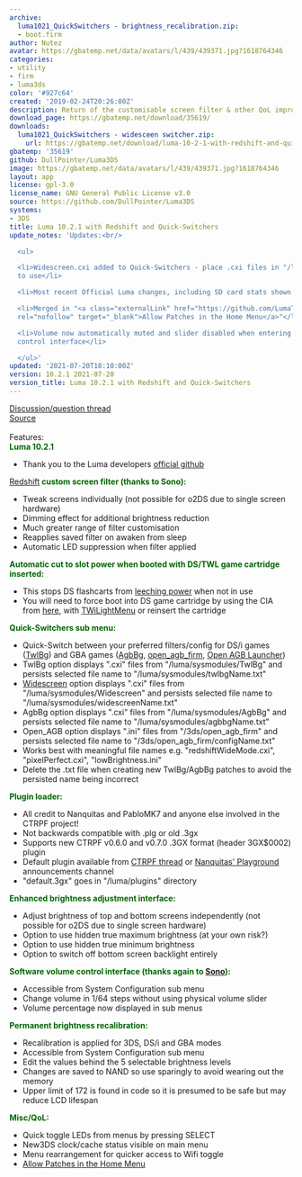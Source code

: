 ```yaml
---
archive:
  luma1021_QuickSwitchers - brightness_recalibration.zip:
  - boot.firm
author: Nutez
avatar: https://gbatemp.net/data/avatars/l/439/439371.jpg?1618764346
categories:
- utility
- firm
- luma3ds
color: '#927c64'
created: '2019-02-24T20:26:00Z'
description: Return of the customisable screen filter & other QoL improvements
download_page: https://gbatemp.net/download/35619/
downloads:
  luma1021_QuickSwitchers - widesceen switcher.zip:
    url: https://gbatemp.net/download/luma-10-2-1-with-redshift-and-quick-switchers.35619/download?version=38456
gbatemp: '35619'
github: DullPointer/Luma3DS
image: https://gbatemp.net/data/avatars/l/439/439371.jpg?1618764346
layout: app
license: gpl-3.0
license_name: GNU General Public License v3.0
source: https://github.com/DullPointer/Luma3DS
systems:
- 3DS
title: Luma 10.2.1 with Redshift and Quick-Switchers
update_notes: 'Updates:<br/>

  <ul>

  <li>Widescreen.cxi added to Quick-Switchers - place .cxi files in "/luma/sysmodules/Widescreen"
  to use</li>

  <li>Most recent Official Luma changes, including SD card stats shown in Debug info</li>

  <li>Merged in "<a class="externalLink" href="https://github.com/LumaTeam/Luma3DS/pull/1634"
  rel="nofollow" target="_blank">Allow Patches in the Home Menu</a>"</li>

  <li>Volume now automatically muted and slider disabled when entering Software volume
  control interface</li>

  </ul>'
updated: '2021-07-20T18:10:00Z'
version: 10.2.1 2021-07-20
version_title: Luma 10.2.1 with Redshift and Quick-Switchers
---
```

<a class="internalLink" href="https://gbatemp.net/threads/unofficial-luma-build-discussion.573617/">Discussion/question thread</a><br/>
<a class="externalLink" href="https://github.com/DullPointer/Luma3DS" rel="nofollow" target="_blank">Source</a><br/>
<br/>
Features:<br/>
<span style="color: rgb(0, 102, 0)"><b>Luma 10.2.1</b></span><br/>
<ul>
<li>Thank you to the Luma developers <a class="externalLink" href="https://github.com/LumaTeam/Luma3DS/wiki" rel="nofollow" target="_blank">official github</a></li>
</ul><span style="color: rgb(0, 102, 0)"><a class="internalLink" href="https://gbatemp.net/threads/ctr_redshift-hardware-based-blue-light-filter-for-old3ds-and-2ds.493736/page-5">Redshift</a><b> custom screen filter (thanks to Sono):</b></span><br/>
<ul>
<li>Tweak screens individually (not possible for o2DS due to single screen hardware)</li>
<li>Dimming effect for additional brightness reduction<br/>
</li>
<li>Much greater range of filter customisation</li>
<li>Reapplies saved filter on awaken from sleep<br/>
</li>
<li>Automatic LED suppression when filter applied</li>
</ul><span style="color: rgb(0, 102, 0)"><b>Automatic cut to slot power when booted with DS/TWL game cartridge inserted:</b></span><br/>
<ul>
<li>This stops DS flashcarts from <a class="externalLink" href="https://github.com/LumaTeam/Luma3DS/issues/1202#issuecomment-449624237" rel="nofollow" target="_blank">leeching power</a> when not in use<br/>
</li>
<li>You will need to force boot into DS game cartridge by using the CIA from <a class="internalLink" href="https://gbatemp.net/threads/twl-slot-1-launcher-first-custom-dsiware-app.414501/">here</a>, with <a class="externalLink" href="https://github.com/DS-Homebrew/TWiLightMenu/releases" rel="nofollow" target="_blank">TWiLightMenu</a> or reinsert the cartridge</li>
</ul><b><span style="color: rgb(0, 102, 0)">Quick-Switchers sub menu:</span></b><br/>
<ul>
<li>Quick-Switch between your preferred filters/config for DS/i games (<a class="internalLink" href="https://gbatemp.net/threads/twpatcher-ds-i-mode-screen-filters-and-patches.542694/">TwlBg</a>) and GBA games (<a class="internalLink" href="https://gbatemp.net/threads/twpatcher-ds-i-mode-screen-filters-and-patches.542694/page-71#post-9143128">AgbBg</a>, <a class="externalLink" href="https://github.com/profi200/open_agb_firm" rel="nofollow" target="_blank">open_agb_firm</a>, <a class="internalLink" href="https://gbatemp.net/download/open-agb-launcher.36828/">Open AGB Launcher</a>)<br/>
</li>
<li>TwlBg option displays ".cxi" files from "/luma/sysmodules/TwlBg" and persists selected file name to "/luma/sysmodules/twlbgName.txt"<br/>
</li>
<li><a class="externalLink" href="https://wiki.ds-homebrew.com/twilightmenu/playing-in-widescreen.html" rel="nofollow" target="_blank">Widescreen</a> option displays ".cxi" files from "/luma/sysmodules/Widescreen" and persists selected file name to "/luma/sysmodules/widescreenName.txt"</li>
<li>AgbBg option displays ".cxi" files from "/luma/sysmodules/AgbBg" and persists selected file name to "/luma/sysmodules/agbbgName.txt"<br/>
</li>
<li>Open_AGB option displays ".ini" files from "/3ds/open_agb_firm" and persists selected file name to "/3ds/open_agb_firm/configName.txt"<br/>
</li>
<li>Works best with meaningful file names e.g. "redshiftWideMode.cxi", "pixelPerfect.cxi", "lowBrightness.ini"<br/>
</li>
<li>Delete the .txt file when creating new TwlBg/AgbBg patches to avoid the persisted name being incorrect</li>
</ul><b><span style="color: rgb(0, 102, 0)">Plugin loader:</span></b><br/>
<ul>
<li>All credit to Nanquitas and PabloMK7 and anyone else involved in the CTRPF project!</li>
<li>Not backwards compatible with .plg or old .3gx<br/>
</li>
<li>Supports new CTRPF v0.6.0 and v0.7.0 .3GX format (header 3GX$0002) plugin</li>
<li>Default plugin available from <a class="internalLink" href="https://gbatemp.net/threads/ctrpluginframework-blank-plugin-now-with-action-replay.487729/page-68#post-9343144">CTRPF thread</a> or <a class="externalLink" href="https://discord.com/invite/z4ZMh27" rel="nofollow" target="_blank">Nanquitas' Playground</a> announcements channel</li>
<li>"default.3gx" goes in "/luma/plugins" directory</li>
</ul><b><span style="color: rgb(0, 102, 0)">Enhanced brightness adjustment interface:</span></b><br/>
<ul>
<li>Adjust brightness of top and bottom screens independently (not possible for o2DS due to single screen hardware)</li>
<li>Option to use hidden true maximum brightness (at your own risk?)</li>
<li>Option to use hidden true minimum brightness<br/>
</li>
<li>Option to switch off bottom screen backlight entirely</li>
</ul><b><span style="color: rgb(0, 102, 0)">Software volume control interface (thanks again to <a class="internalLink" href="https://gbatemp.net/threads/is-there-an-volume-management-homebrew.474817/#post-8699169">Sono</a>):</span></b><br/>
<ul>
<li>Accessible from System Configuration sub menu</li>
<li>Change volume in 1/64 steps without using physical volume slider</li>
<li>Volume percentage now displayed in sub menus</li>
</ul><b><span style="color: rgb(0, 102, 0)">Permanent brightness recalibration:</span></b><br/>
<ul>
<li>Recalibration is applied for 3DS, DS/i and GBA modes<br/>
</li>
<li>Accessible from System Configuration sub menu</li>
<li>Edit the values behind the 5 selectable brightness levels</li>
<li>Changes are saved to NAND so use sparingly to avoid wearing out the memory</li>
<li>Upper limit of 172 is found in code so it is presumed to be safe but may reduce LCD lifespan</li>
</ul><b><span style="color: rgb(0, 102, 0)">Misc/QoL:</span></b><br/>
<ul>
<li>Quick toggle LEDs from menus by pressing SELECT</li>
<li>New3DS clock/cache status visible on main menu</li>
<li>Menu rearrangement for quicker access to Wifi toggle</li>
<li><a class="externalLink" href="https://github.com/LumaTeam/Luma3DS/pull/1634" rel="nofollow" target="_blank">Allow Patches in the Home Menu</a></li>
</ul>